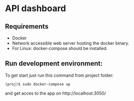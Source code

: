 # API dashboard

## Requirements
* Docker
* Network accessible web server hosting the docker binary.
* For Linux: docker-compose should be installed.

## Run development environment:
To get start just run this command from project folder:
```
(proj)$ sudo docker-compose up

```
and get acces to the app on http://localhost:3050/